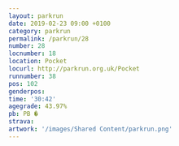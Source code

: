 ```yaml
---
layout: parkrun
date: 2019-02-23 09:00 +0100
category: parkrun
permalink: /parkrun/28
number: 28
locnumber: 18
location: Pocket
locurl: http://parkrun.org.uk/Pocket
runnumber: 38
pos: 102
genderpos: 
time: '30:42'
agegrade: 43.97%
pb: PB �
strava: 
artwork: '/images/Shared Content/parkrun.png'
---
```

